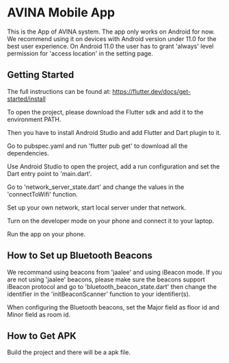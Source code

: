 # AVINA Mobile App

This is the App of AVINA system. The app only works on Android for now. We recommend using it on devices with Android version under 11.0 for the best user experience. On Android 11.0 the user has to grant 'always' level permission for 'access location' in the setting page.

## Getting Started
The full instructions can be found at:
https://flutter.dev/docs/get-started/install

To open the project, please download the Flutter sdk and add it to the environment PATH. 

Then you have to install Android Studio and add Flutter and Dart plugin to it.

Go to pubspec.yaml and run 'flutter pub get' to download all the dependencies.

Use Android Studio to open the project, add a run configuration and set the Dart entry point to 'main.dart'.

Go to 'network_server_state.dart' and change the values in the 'connectToWifi' function.

Set up your own network, start local server under that network.

Turn on the developer mode on your phone and connect it to your laptop.

Run the app on your phone.

## How to Set up Bluetooth Beacons
We recommand using beacons from 'jaalee' and using iBeacon mode. If you are not using 'jaalee' beacons, please make sure the beacons support iBeacon protocol and go to 'bluetooth_beacon_state.dart' then change the identifier in the 'initBeaconScanner' function to your identifier(s).

When configuring the Bluetooth beacons, set the Major field as floor id and Minor field as room id.

## How to Get APK
Build the project and there will be a apk file.
